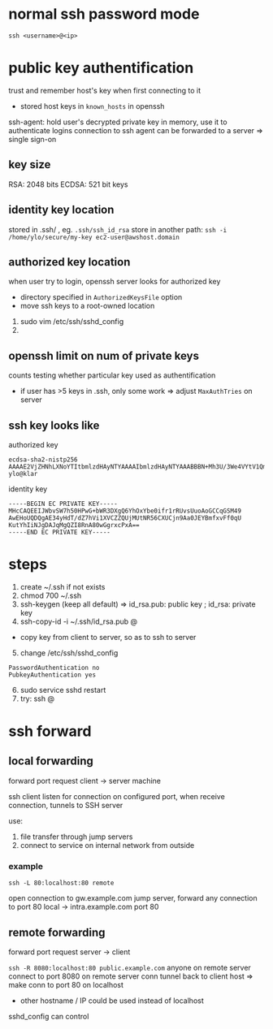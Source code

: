 # normal ssh password mode
`ssh <username>@<ip>`

# public key authentification
trust and remember host's key when first connecting to it
- stored host keys in `known_hosts` in openssh

ssh-agent: hold user's decrypted private key in memory, use it to authenticate logins
connection to ssh agent can be forwarded to a server => single sign-on

## key size
RSA: 2048 bits
ECDSA: 521 bit keys

## identity key location
stored in .ssh/ , eg. `.ssh/ssh_id_rsa`
store in another path: `ssh -i /home/ylo/secure/my-key ec2-user@awshost.domain`

## authorized key location
when user try to login, openssh server looks for authorized key 
- directory specified in `AuthorizedKeysFile` option
- move ssh keys to a root-owned location


1. sudo vim /etc/ssh/sshd_config
2. 

## openssh limit on num of private keys
counts testing whether particular key used as authentification
- if user has >5 keys in .ssh, only some work
=> adjust `MaxAuthTries` on server

## ssh key looks like
authorized key
```
ecdsa-sha2-nistp256 AAAAE2VjZHNhLXNoYTItbmlzdHAyNTYAAAAIbmlzdHAyNTYAAABBBN+Mh3U/3We4VYtV1QmWUFIzFLTUeegl1Ao5/QGtCRGAZn8bxX9KlCrrWISIjSYAwCajIEGSPEZwPNMBoK8XD8Q= ylo@klar
```
identity key
```
-----BEGIN EC PRIVATE KEY-----
MHcCAQEEIJWbvSW7h50HPwG+bWR3DXgQ6YhOxYbe0ifr1rRUvsUuoAoGCCqGSM49
AwEHoUQDQgAE34yHdT/dZ7hVi1XVCZZQUjMUtNR56CXUCjn9Aa0JEYBmfxvFf0qU
KutYhIiNJgDAJqMgQZI8RnA80wGgrxcPxA==
-----END EC PRIVATE KEY-----

```


# steps
1. create ~/.ssh if not exists
2. chmod 700 ~/.ssh
3. ssh-keygen (keep all default)
=> id_rsa.pub: public key ; id_rsa: private key
4. ssh-copy-id -i ~/.ssh/id_rsa.pub <user>@<host>
- copy key from client to server, so as to ssh to server
5. change /etc/ssh/sshd_config
```
PasswordAuthentication no
PubkeyAuthentication yes
```
6. sudo service sshd restart
7. try: ssh <user>@<host>

# ssh forward
## local forwarding
forward port request client -> server machine

ssh client listen for connection on configured port, 
when receive connection, tunnels to SSH server

use: 
1. file transfer through jump servers
2. connect to service on internal network from outside

### example
`ssh -L 80:localhost:80 remote`

open connection to gw.example.com jump server,
forward any connection to port 80 local -> intra.example.com port 80


## remote forwarding
forward port request server -> client

`ssh -R 8080:localhost:80 public.example.com`
anyone on remote server connect to port 8080 on remote server
conn tunnel back to client host => make conn to port 80 on localhost
- other hostname / IP could be used instead of localhost

sshd_config can control





